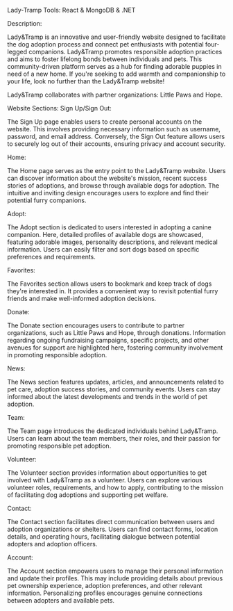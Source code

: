 Lady-Tramp
Tools: React & MongoDB & .NET

Description:

Lady&Tramp is an innovative and user-friendly website designed to facilitate the dog adoption process and connect pet enthusiasts with potential four-legged companions. Lady&Tramp promotes responsible adoption practices and aims to foster lifelong bonds between individuals and pets. This community-driven platform serves as a hub for finding adorable puppies in need of a new home. If you're seeking to add warmth and companionship to your life, look no further than the Lady&Tramp website!

Lady&Tramp collaborates with partner organizations: Little Paws and Hope.

Website Sections:
Sign Up/Sign Out:

The Sign Up page enables users to create personal accounts on the website. This involves providing necessary information such as username, password, and email address. Conversely, the Sign Out feature allows users to securely log out of their accounts, ensuring privacy and account security.

Home:

The Home page serves as the entry point to the Lady&Tramp website. Users can discover information about the website's mission, recent success stories of adoptions, and browse through available dogs for adoption. The intuitive and inviting design encourages users to explore and find their potential furry companions.

Adopt:

The Adopt section is dedicated to users interested in adopting a canine companion. Here, detailed profiles of available dogs are showcased, featuring adorable images, personality descriptions, and relevant medical information. Users can easily filter and sort dogs based on specific preferences and requirements.

Favorites:

The Favorites section allows users to bookmark and keep track of dogs they're interested in. It provides a convenient way to revisit potential furry friends and make well-informed adoption decisions.

Donate:

The Donate section encourages users to contribute to partner organizations, such as Little Paws and Hope, through donations. Information regarding ongoing fundraising campaigns, specific projects, and other avenues for support are highlighted here, fostering community involvement in promoting responsible adoption.

News:

The News section features updates, articles, and announcements related to pet care, adoption success stories, and community events. Users can stay informed about the latest developments and trends in the world of pet adoption.

Team:

The Team page introduces the dedicated individuals behind Lady&Tramp. Users can learn about the team members, their roles, and their passion for promoting responsible pet adoption.

Volunteer:

The Volunteer section provides information about opportunities to get involved with Lady&Tramp as a volunteer. Users can explore various volunteer roles, requirements, and how to apply, contributing to the mission of facilitating dog adoptions and supporting pet welfare.

Contact:

The Contact section facilitates direct communication between users and adoption organizations or shelters. Users can find contact forms, location details, and operating hours, facilitating dialogue between potential adopters and adoption officers.

Account:

The Account section empowers users to manage their personal information and update their profiles. This may include providing details about previous pet ownership experience, adoption preferences, and other relevant information. Personalizing profiles encourages genuine connections between adopters and available pets.